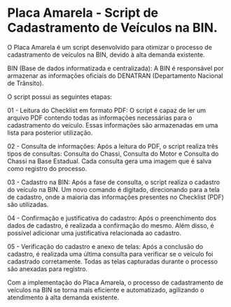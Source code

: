 # Placa Amarela - Script de Cadastramento de Veículos na BIN.

O Placa Amarela é um script desenvolvido para otimizar o processo de cadastramento de veículos na BIN, devido à alta demanda existente.

BIN (Base de dados informatizada e centralizada): A BIN é responsável por armazenar as informações oficiais do DENATRAN (Departamento Nacional de Trânsito).

O script possui as seguintes etapas:

01 - Leitura do Checklist em formato PDF: O script é capaz de ler um arquivo PDF contendo todas as informações necessárias para o cadastramento do veículo. Essas informações são armazenadas em uma lista para posterior utilização.

02 - Consulta de informações: Após a leitura do PDF, o script realiza três tipos de consultas: Consulta do Chassi, Consulta do Motor e Consulta do Chassi na Base Estadual. Cada consulta gera uma imagem que é salva como registro do processo.

03 - Cadastro na BIN: Após a fase de consulta, o script realiza o cadastro do veículo na BIN. Um novo comando é digitado, direcionando para a tela de cadastro, onde a maioria das informações presentes no Checklist (PDF) são utilizadas.

04 - Confirmação e justificativa do cadastro: Após o preenchimento dos dados de cadastro, é realizada a confirmação do mesmo. Além disso, é possível adicionar uma justificativa relacionada ao cadastro.

05 - Verificação do cadastro e anexo de telas: Após a conclusão do cadastro, é realizada uma última consulta para verificar se o veículo foi cadastrado corretamente. Todas as telas capturadas durante o processo são anexadas para registro.

Com a implementação do Placa Amarela, o processo de cadastramento de veículos na BIN se torna mais eficiente e automatizado, agilizando o atendimento à alta demanda existente.
